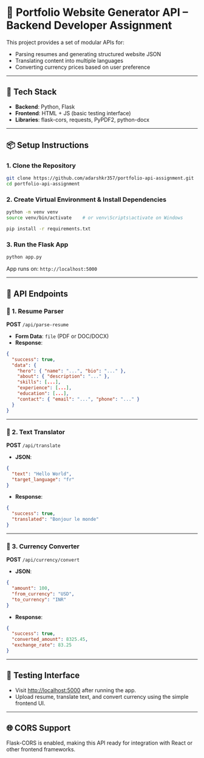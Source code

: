 # 🧠 Portfolio Website Generator API – Backend Developer Assignment

This project provides a set of modular APIs for:
- Parsing resumes and generating structured website JSON
- Translating content into multiple languages
- Converting currency prices based on user preference

---

## 🚀 Tech Stack

- **Backend**: Python, Flask
- **Frontend**: HTML + JS (basic testing interface)
- **Libraries**: flask-cors, requests, PyPDF2, python-docx

---

## 📦 Setup Instructions

### 1. Clone the Repository

```bash
git clone https://github.com/adarshkr357/portfolio-api-assignment.git
cd portfolio-api-assignment
```

### 2. Create Virtual Environment & Install Dependencies

```bash
python -m venv venv
source venv/bin/activate    # or venv\Scripts\activate on Windows

pip install -r requirements.txt
```

### 3. Run the Flask App

```bash
python app.py
```

App runs on: `http://localhost:5000`

---

## 📁 API Endpoints

### 🔹 1. Resume Parser

**POST** `/api/parse-resume`

* **Form Data**: `file` (PDF or DOC/DOCX)
* **Response**:

```json
{
  "success": true,
  "data": {
    "hero": { "name": "...", "bio": "..." },
    "about": { "description": "..." },
    "skills": [...],
    "experience": [...],
    "education": [...],
    "contact": { "email": "...", "phone": "..." }
  }
}
```

---

### 🔹 2. Text Translator

**POST** `/api/translate`

* **JSON**:

```json
{
  "text": "Hello World",
  "target_language": "fr"
}
```

* **Response**:

```json
{
  "success": true,
  "translated": "Bonjour le monde"
}
```

---

### 🔹 3. Currency Converter

**POST** `/api/currency/convert`

* **JSON**:

```json
{
  "amount": 100,
  "from_currency": "USD",
  "to_currency": "INR"
}
```

* **Response**:

```json
{
  "success": true,
  "converted_amount": 8325.45,
  "exchange_rate": 83.25
}
```

---

## 🧪 Testing Interface

* Visit [http://localhost:5000](http://localhost:5000) after running the app.
* Upload resume, translate text, and convert currency using the simple frontend UI.

---

## 🌐 CORS Support

Flask-CORS is enabled, making this API ready for integration with React or other frontend frameworks.
